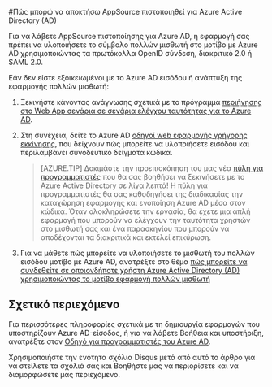 <properties
   pageTitle="Πώς μπορώ να αποκτήσω AppSource πιστοποιηθεί για Azure Active Directory | Microsoft Azure"
   description="Λεπτομέρειες σχετικά με τον τρόπο για να λάβετε την εφαρμογή σας AppSource πιστοποιηθεί για Azure Active Directory."
   services="active-directory"
   documentationCenter=""
   authors="skwan"
   manager="mbaldwin"
   editor=""/>

<tags
   ms.service="active-directory"
   ms.devlang="na"
   ms.topic="article"
   ms.tgt_pltfrm="na"
   ms.workload="identity"
   ms.date="10/28/2016"
   ms.author="skwan;bryanla"/>

#<a name="how-to-get-appsource-certified-for-azure-active-directory-ad"></a>Πώς μπορώ να αποκτήσω AppSource πιστοποιηθεί για Azure Active Directory (AD) 

Για να λάβετε AppSource πιστοποίησης για Azure AD, η εφαρμογή σας πρέπει να υλοποιήσετε το σύμβολο πολλών μισθωτή στο μοτίβο με Azure AD χρησιμοποιώντας τα πρωτόκολλα OpenID σύνδεση, διακριτικό 2.0 ή SAML 2.0. 

Εάν δεν είστε εξοικειωμένοι με το Azure AD εισόδου ή ανάπτυξη της εφαρμογής πολλών μισθωτή:

1. Ξεκινήστε κάνοντας ανάγνωσης σχετικά με το πρόγραμμα [περιήγησης στο Web App σενάρια σε σενάρια ελέγχου ταυτότητας για το Azure AD][AAD-Auth-Scenarios-Browser-To-WebApp].  
2. Στη συνέχεια, δείτε το Azure AD [οδηγοί web εφαρμογής γρήγορης εκκίνησης][AAD-QuickStart-Web-Apps], που δείχνουν πώς μπορείτε να υλοποιήσετε εισόδου και περιλαμβάνει συνοδευτικό δείγματα κώδικα. 

    > [AZURE.TIP] Δοκιμάστε την προεπισκόπηση του μας νέα [πύλη για προγραμματιστές](https://identity.microsoft.com/Docs/Web) που θα σας βοηθήσει να ξεκινήσετε με το Azure Active Directory σε λίγα λεπτά!  Η πύλη για προγραμματιστές θα σας καθοδηγήσει της διαδικασίας την καταχώρηση εφαρμογής και ενοποίηση Azure AD μέσα στον κώδικα.  Όταν ολοκληρώσετε την εργασία, θα έχετε μια απλή εφαρμογή που μπορούν να ελέγχουν την ταυτότητα χρηστών στο μισθωτή σας και ένα παρασκηνίου που μπορούν να αποδέχονται τα διακριτικά και εκτελεί επικύρωση.

3. Για να μάθετε πώς μπορείτε να υλοποιήσετε το μισθωτή του πολλών εισόδου μοτίβο με Azure AD, ανατρέξτε στο θέμα [πώς μπορείτε να συνδεθείτε σε οποιονδήποτε χρήστη Azure Active Directory (AD) χρησιμοποιώντας το μοτίβο εφαρμογή πολλών μισθωτή][AAD-Howto-Multitenant-Overview]

## <a name="related-content"></a>Σχετικό περιεχόμενο
Για περισσότερες πληροφορίες σχετικά με τη δημιουργία εφαρμογών που υποστηρίζουν Azure AD-είσοδος, ή για να λάβετε Βοήθεια και υποστήριξη, ανατρέξτε στον [Οδηγό για προγραμματιστές του Azure AD][AAD-Dev-Guide].

Χρησιμοποιήστε την ενότητα σχόλια Disqus μετά από αυτό το άρθρο για να στείλετε τα σχόλιά σας και Βοηθήστε μας να περιορίσετε και να διαμορφώσετε μας περιεχόμενο.

<!--Reference style links -->
[AAD-Auth-Scenarios]: ./active-directory-authentication-scenarios.md
[AAD-Auth-Scenarios-Browser-To-WebApp]: ./active-directory-authentication-scenarios.md#web-browser-to-web-application
[AAD-Dev-Guide]: ./active-directory-developers-guide.md
[AAD-Howto-Multitenant-Overview]: ./active-directory-devhowto-multi-tenant-overview.md
[AAD-QuickStart-Web-Apps]: ./active-directory-developers-guide.md#web-application-quick-start-guides


<!--Image references-->










